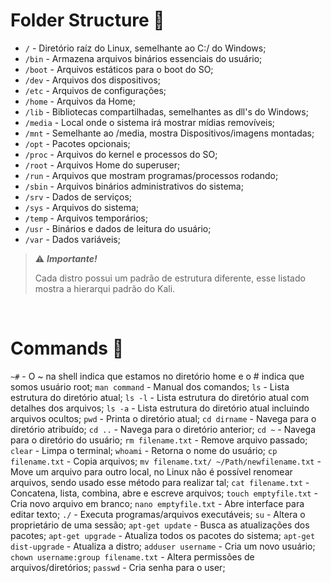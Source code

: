 # Folder Structure 📂

- `/` - Diretório raíz do Linux, semelhante ao C:/ do Windows;
- `/bin` - Armazena arquivos binários essenciais do usuário;
- `/boot` - Arquivos estáticos para o boot do SO;
- `/dev` - Arquivos dos dispositivos;
- `/etc` - Arquivos de configurações;
- `/home` - Arquivos da Home;
- `/lib` - Bibliotecas compartilhadas, semelhantes as dll's do Windows;
- `/media` - Local onde o sistema irá mostrar mídias removíveis;
- `/mnt` - Semelhante ao /media, mostra Dispositivos/imagens montadas;
- `/opt` - Pacotes opcionais;
- `/proc` - Arquivos do kernel e processos do SO;
- `/root` - Arquivos Home do superuser;
- `/run` - Arquivos que mostram programas/processos rodando;
- `/sbin` - Arquivos binários administrativos do sistema;
- `/srv` - Dados de serviços;
- `/sys` - Arquivos do sistema;
- `/temp` - Arquivos temporários;
- `/usr` - Binários e dados de leitura do usuário;
- `/var` - Dados variáveis;

> ⚠️ ***Importante!***
>
> Cada distro possui um padrão de estrutura diferente, esse listado mostra a hierarqui padrão do Kali.

<br/>

# Commands 🐧

`~#` - O ~ na shell indica que estamos no diretório home e o # indica que somos usuário root;
`man command` - Manual dos comandos;
`ls` - Lista estrutura do diretório atual;
`ls -l` - Lista estrutura do diretório atual com detalhes dos arquivos;
`ls -a` - Lista estrutura do diretório atual incluindo arquivos ocultos;
`pwd` - Printa o diretório atual;
`cd dirname` - Navega para o diretório atribuído;
`cd ..` - Navega para o diretório anterior;
`cd ~` - Navega para o diretório do usuário;
`rm filename.txt` - Remove arquivo passado;
`clear` - Limpa o terminal;
`whoami` - Retorna o nome do usuário;
`cp filename.txt` - Copia arquivos;
`mv filename.txt/ ~/Path/newfilename.txt` - Move um arquivo para outro local, no Linux não é possível renomear arquivos, sendo usado esse método para realizar tal;
`cat filename.txt` - Concatena, lista, combina, abre e escreve arquivos;
`touch emptyfile.txt` - Cria novo arquivo em branco;
`nano emptyfile.txt` - Abre interface para editar texto;
`./` - Executa programas/arquivos executáveis;
`su` - Altera o proprietário de uma sessão;
`apt-get update` - Busca as atualizações dos pacotes;
`apt-get upgrade` - Atualiza todos os pacotes do sistema;
`apt-get dist-upgrade` - Atualiza a distro;
`adduser username` - Cria um novo usuário;
`chown username:group filename.txt` - Altera permissões de arquivos/diretórios;
`passwd` - Cria senha para o user;
